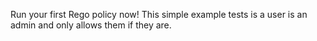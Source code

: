 <!-- markdownlint-disable MD041 -->

Run your first Rego policy now! This simple example tests is a user is an admin
and only allows them if they are.
